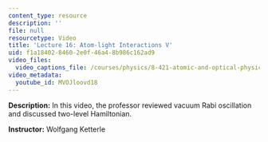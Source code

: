 ```yaml
---
content_type: resource
description: ''
file: null
resourcetype: Video
title: 'Lecture 16: Atom-light Interactions V'
uid: f1a18402-8460-2e0f-46a4-8b986c162ad9
video_files:
  video_captions_file: /courses/physics/8-421-atomic-and-optical-physics-i-spring-2014/video-lectures/lecture-16-atom-light-interactions-v/MVOJloovd18.vtt
video_metadata:
  youtube_id: MVOJloovd18
---
```


**Description:** In this video, the professor reviewed vacuum Rabi oscillation and discussed two-level Hamiltonian.

**Instructor:** Wolfgang Ketterle